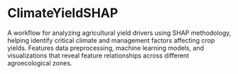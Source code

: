 # ClimateYieldSHAP
A workflow for analyzing agricultural yield drivers using SHAP methodology, helping identify critical climate and management factors affecting crop yields. Features data preprocessing, machine learning models, and visualizations that reveal feature relationships across different agroecological zones.
